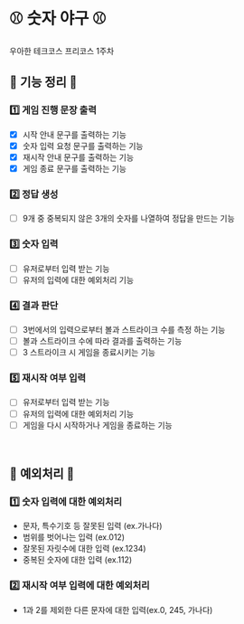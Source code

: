 # :baseball: 숫자 야구 :baseball:
우아한 테크코스 프리코스 1주차 


## :potato: 기능 정리 :potato:
### :one: 게임 진행 문장 출력
* [X] 시작 안내 문구를 출력하는 기능
* [X] 숫자 입력 요청 문구를 출력하는 기능
* [X] 재시작 안내 문구를 출력하는 기능
* [X] 게임 종료 문구를 출력하는 기능

### :two: 정답 생성
* [ ] 9개 중 중복되지 않은 3개의 숫자를 나열하여 정답을 만드는 기능

### :three: 숫자 입력
* [ ] 유저로부터 입력 받는 기능
* [ ] 유저의 입력에 대한 예외처리 기능

### :four: 결과 판단
* [ ] 3번에서의 입력으로부터 볼과 스트라이크 수를 측정 하는 기능
* [ ] 볼과 스트라이크 수에 따라 결과를 출력하는 기능
* [ ] 3 스트라이크 시 게임을 종료시키는 기능

### :five: 재시작 여부 입력
* [ ] 유저로부터 입력 받는 기능
* [ ] 유저의 입력에 대한 예외처리 기능
* [ ] 게임을 다시 시작하거나 게임을 종료하는 기능

<br/>

## :triangular_ruler: 예외처리 :triangular_ruler:
### :one: 숫자 입력에 대한 예외처리
* 문자, 특수기호 등 잘못된 입력 (ex.가나다)
* 범위를 벗어나는 입력 (ex.012)
* 잘못된 자릿수에 대한 입력 (ex.1234)
* 중복된 숫자에 대한 입력 (ex.112)

### :two: 재시작 여부 입력에 대한 예외처리
* 1과 2를 제외한 다른 문자에 대한 입력(ex.0, 245, 가나다)